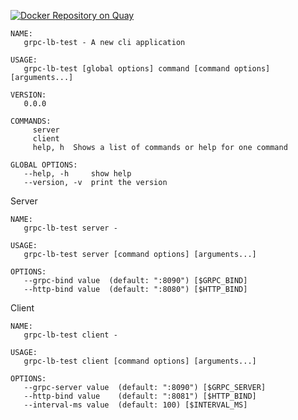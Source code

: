 [![Docker Repository on Quay](https://quay.io/repository/jakekeeys/grpc-lb-test/status "Docker Repository on Quay")](https://quay.io/repository/jakekeeys/grpc-lb-test)

```$xslt
NAME:
   grpc-lb-test - A new cli application

USAGE:
   grpc-lb-test [global options] command [command options] [arguments...]

VERSION:
   0.0.0

COMMANDS:
     server
     client
     help, h  Shows a list of commands or help for one command

GLOBAL OPTIONS:
   --help, -h     show help
   --version, -v  print the version
```

Server
```$xslt
NAME:
   grpc-lb-test server -

USAGE:
   grpc-lb-test server [command options] [arguments...]

OPTIONS:
   --grpc-bind value  (default: ":8090") [$GRPC_BIND]
   --http-bind value  (default: ":8080") [$HTTP_BIND]
```

Client
```$xslt
NAME:
   grpc-lb-test client -

USAGE:
   grpc-lb-test client [command options] [arguments...]

OPTIONS:
   --grpc-server value  (default: ":8090") [$GRPC_SERVER]
   --http-bind value    (default: ":8081") [$HTTP_BIND]
   --interval-ms value  (default: 100) [$INTERVAL_MS]
```